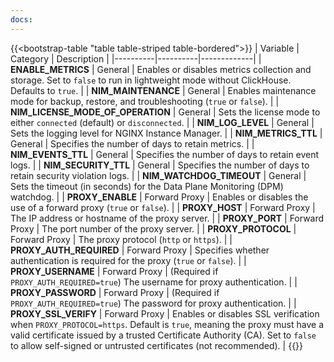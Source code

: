 ```yaml
---
docs:
---
```


{{<bootstrap-table "table table-striped table-bordered">}}
| Variable | Category | Description |
|----------|----------|-------------|
| **ENABLE_METRICS** | General | Enables or disables metrics collection and storage. Set to `false` to run in lightweight mode without ClickHouse. Defaults to `true`. |
| **NIM_MAINTENANCE** | General | Enables maintenance mode for backup, restore, and troubleshooting (`true` or `false`). |
| **NIM_LICENSE_MODE_OF_OPERATION** | General | Sets the license mode to either `connected` (default) or `disconnected`. |
| **NIM_LOG_LEVEL** | General | Sets the logging level for NGINX Instance Manager. |
| **NIM_METRICS_TTL** | General | Specifies the number of days to retain metrics. |
| **NIM_EVENTS_TTL** | General | Specifies the number of days to retain event logs. |
| **NIM_SECURITY_TTL** | General | Specifies the number of days to retain security violation logs. |
| **NIM_WATCHDOG_TIMEOUT** | General | Sets the timeout (in seconds) for the Data Plane Monitoring (DPM) watchdog. |
| **PROXY_ENABLE** | Forward Proxy | Enables or disables the use of a forward proxy (`true` or `false`). |
| **PROXY_HOST** | Forward Proxy | The IP address or hostname of the proxy server. |
| **PROXY_PORT** | Forward Proxy | The port number of the proxy server. |
| **PROXY_PROTOCOL** | Forward Proxy | The proxy protocol (`http` or `https`). |
| **PROXY_AUTH_REQUIRED** | Forward Proxy | Specifies whether authentication is required for the proxy (`true` or `false`). |
| **PROXY_USERNAME** | Forward Proxy | (Required if `PROXY_AUTH_REQUIRED=true`) The username for proxy authentication. |
| **PROXY_PASSWORD** | Forward Proxy | (Required if `PROXY_AUTH_REQUIRED=true`) The password for proxy authentication. |
| **PROXY_SSL_VERIFY** | Forward Proxy | Enables or disables SSL verification when `PROXY_PROTOCOL=https`. Default is `true`, meaning the proxy must have a valid certificate issued by a trusted Certificate Authority (CA). Set to `false` to allow self-signed or untrusted certificates (not recommended). |
{{</bootstrap-table>}}


